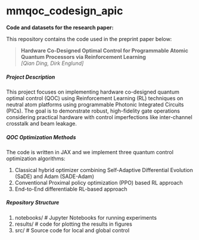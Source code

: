 # mmqoc_codesign_apic  


**Code and datasets for the research paper:**  

This repository contains the code used in the preprint paper below:

> **Hardware Co-Designed Optimal Control for Programmable Atomic Quantum Processors via Reinforcement Learning**  
> *[Qian Ding, Dirk Englund]*  

##### Project Description
This project focuses on implementing hardware co-designed quantum optimal control (QOC) using Reinforcement Learning (RL) techniques on neutral atom platforms using programmable Photonic Integrated Circuits (PICs). The goal is to demonstrate robust, high-fidelity gate operations considering practical hardware with control imperfections like inter-channel crosstalk and beam leakage.

##### QOC Optimization Methods 
The code is written in JAX and we implement three quantum control optimization algorithms: 
1) Classical hybrid optimizer combining Self-Adaptive Differential Evolution (SaDE) and Adam (SADE-Adam)
2) Conventional Proximal policy optimization (PPO) based RL approach
3) End-to-End differentiable RL-based approach

##### Repository Structure
1) notebooks/          # Jupyter Notebooks for running experiments
2) results/            # code for plotting the results in figures
3) src/                # Source code for local and global control  
